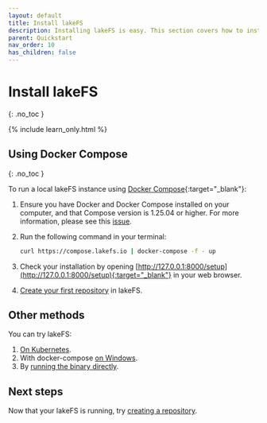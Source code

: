 ```yaml
---
layout: default
title: Install lakeFS
description: Installing lakeFS is easy. This section covers how to install lakeFS using docker compose.
parent: Quickstart
nav_order: 10
has_children: false
---
```


# Install lakeFS
{: .no_toc }

{% include learn_only.html %} 

## Using Docker Compose
{: .no_toc }

To run a local lakeFS instance using [Docker Compose](https://docs.docker.com/compose/){:target="_blank"}:

1. Ensure you have Docker and Docker Compose installed on your computer, and that Compose version is 1.25.04 or higher. For more information, please see this [issue](https://github.com/treeverse/lakeFS/issues/894). 

1. Run the following command in your terminal:

   ```bash
   curl https://compose.lakefs.io | docker-compose -f - up
   ```

1. Check your installation by opening [http://127.0.0.1:8000/setup](http://127.0.0.1:8000/setup){:target="_blank"} in your web browser.

1. [Create your first repository](repository.md) in lakeFS.

## Other methods

You can try lakeFS:

1. [On Kubernetes](more_quickstart_options.md#on-kubernetes-with-helm).
1. With docker-compose [on Windows](more_quickstart_options.md#docker-on-windows).
1. By [running the binary directly](more_quickstart_options.md#using-the-binary).

## Next steps

Now that your lakeFS is running, try [creating a repository](repository.md).
